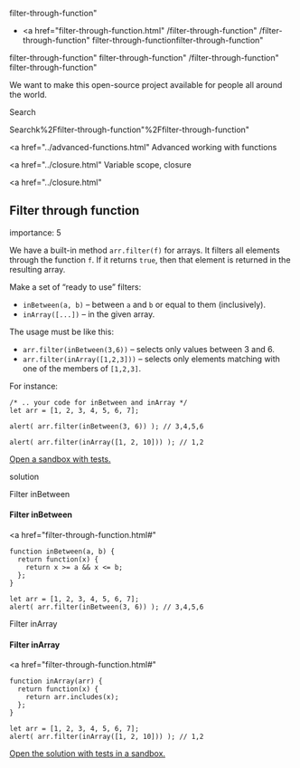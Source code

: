 filter-through-function"

- <a href="filter-through-function.html"
  /filter-through-function"
  /filter-through-function"
  filter-through-functionfilter-through-function"

<!-- -->

filter-through-function"
filter-through-function"
/filter-through-function"
filter-through-function"

We want to make this open-source project available for people all around the world.

Search

Searchk%2Ffilter-through-function"%2Ffilter-through-function" </a>

<a href="../advanced-functions.html" Advanced working with functions</span></a>

<a href="../closure.html" Variable scope, closure</span></a>

<a href="../closure.html"

## Filter through function

<span class="task__importance" title="How important is the task, from 1 to 5">importance: 5</span>

We have a built-in method `arr.filter(f)` for arrays. It filters all elements through the function `f`. If it returns `true`, then that element is returned in the resulting array.

Make a set of “ready to use” filters:

- `inBetween(a, b)` – between `a` and `b` or equal to them (inclusively).
- `inArray([...])` – in the given array.

The usage must be like this:

- `arr.filter(inBetween(3,6))` – selects only values between 3 and 6.
- `arr.filter(inArray([1,2,3]))` – selects only elements matching with one of the members of `[1,2,3]`.

For instance:

    /* .. your code for inBetween and inArray */
    let arr = [1, 2, 3, 4, 5, 6, 7];

    alert( arr.filter(inBetween(3, 6)) ); // 3,4,5,6

    alert( arr.filter(inArray([1, 2, 10])) ); // 1,2

[Open a sandbox with tests.](https://plnkr.co/edit/TYqFVjCctR5V4gpt?p=preview)

solution

Filter inBetween

#### Filter inBetween

<a href="filter-through-function.html#"
<a href="filter-through-function.html#" class="toolbar__button toolbar__button_edit" title="open in sandbox"></a>

    function inBetween(a, b) {
      return function(x) {
        return x >= a && x <= b;
      };
    }

    let arr = [1, 2, 3, 4, 5, 6, 7];
    alert( arr.filter(inBetween(3, 6)) ); // 3,4,5,6

Filter inArray

#### Filter inArray

<a href="filter-through-function.html#"
<a href="filter-through-function.html#" class="toolbar__button toolbar__button_edit" title="open in sandbox"></a>

    function inArray(arr) {
      return function(x) {
        return arr.includes(x);
      };
    }

    let arr = [1, 2, 3, 4, 5, 6, 7];
    alert( arr.filter(inArray([1, 2, 10])) ); // 1,2

[Open the solution with tests in a sandbox.](https://plnkr.co/edit/qDqXk2C7FrIUTdOP?p=preview)
